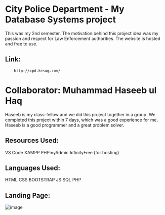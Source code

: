 # City Police Department - My Database Systems project
  This was my 2nd semester. The motivation behind this project idea was my passion and respect 
  for Law Enforcement authorities. The website is hosted and free to use.

## Link:
        http://cpd.kesug.com/
  
# Collaborator: Muhammad Haseeb ul Haq
  Haseeb is my class-fellow and we did this project together in a group. We completed this project within 7 days, 
  which was a good experience for me. Haseeb is a good programmer and a great problem solver.

## Resources Used:

VS Code
XAMPP 
PHPmyAdmin
InfinityFree (for hosting)

## Languages Used:
HTML
CSS
BOOTSTRAP
JS
SQL
PHP

## Landing Page:
![image](https://github.com/user-attachments/assets/32464afc-94c8-496f-9939-476bd7fee2af)
